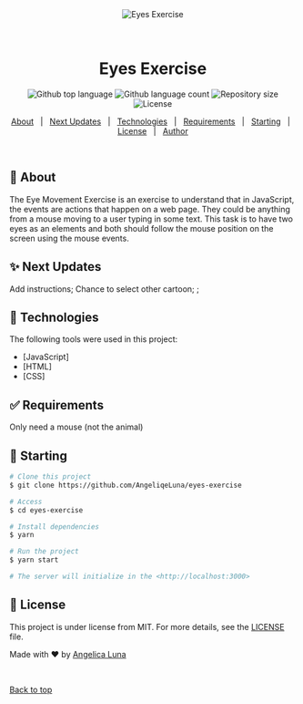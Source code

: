 <div align="center" id="top"> 
  <img src="./.github/app.gif" alt="Eyes Exercise" />

  &#xa0;

  <!-- <a href="https://eyesexercise.netlify.app">Demo</a> -->
</div>

<h1 align="center">Eyes Exercise</h1>

<p align="center">
  <img alt="Github top language" src="https://img.shields.io/github/languages/top/AngeliqeLuna/eyes-exercise?color=56BEB8">

  <img alt="Github language count" src="https://img.shields.io/github/languages/count/AngeliqeLuna/eyes-exercise?color=56BEB8">

  <img alt="Repository size" src="https://img.shields.io/github/repo-size/AngeliqeLuna/eyes-exercise?color=56BEB8">

  <img alt="License" src="https://img.shields.io/github/license/AngeliqeLuna/eyes-exercise?color=56BEB8">

  <!-- <img alt="Github issues" src="https://img.shields.io/github/issues/AngeliqeLuna/eyes-exercise?color=56BEB8" /> -->

  <!-- <img alt="Github forks" src="https://img.shields.io/github/forks/AngeliqeLuna/eyes-exercise?color=56BEB8" /> -->

  <!-- <img alt="Github stars" src="https://img.shields.io/github/stars/AngeliqeLuna/eyes-exercise?color=56BEB8" /> -->
</p>

<!-- Status -->

<!-- <h4 align="center"> 
	🚧  Eyes Exercise 🚀 Under construction...  🚧
</h4> 

<hr> -->

<p align="center">
  <a href="#dart-about">About</a> &#xa0; | &#xa0; 
  <a href="#sparkles-features">Next Updates</a> &#xa0; | &#xa0;
  <a href="#rocket-technologies">Technologies</a> &#xa0; | &#xa0;
  <a href="#white_check_mark-requirements">Requirements</a> &#xa0; | &#xa0;
  <a href="#checkered_flag-starting">Starting</a> &#xa0; | &#xa0;
  <a href="#memo-license">License</a> &#xa0; | &#xa0;
  <a href="https://github.com/AngeliqeLuna" target="_blank">Author</a>
</p>

<br>

## :dart: About ##

The Eye Movement Exercise is an exercise to understand that in JavaScript, the events are actions that happen on a web page. They could be anything from a mouse moving to a user typing in some text. This task is to have two eyes as an elements and both should follow the mouse position on the screen using the mouse events.

## :sparkles: Next Updates ##

Add instructions;
Chance to select other cartoon;
;

## :rocket: Technologies ##

The following tools were used in this project:

- [JavaScript]
- [HTML]
- [CSS]

## :white_check_mark: Requirements ##

Only need a mouse (not the animal)

## :checkered_flag: Starting ##

```bash
# Clone this project
$ git clone https://github.com/AngeliqeLuna/eyes-exercise

# Access
$ cd eyes-exercise

# Install dependencies
$ yarn

# Run the project
$ yarn start

# The server will initialize in the <http://localhost:3000>
```

## :memo: License ##

This project is under license from MIT. For more details, see the [LICENSE](LICENSE.md) file.


Made with :heart: by <a href="https://github.com/AngeliqeLuna" target="_blank">Angelica Luna</a>

&#xa0;

<a href="#top">Back to top</a>
